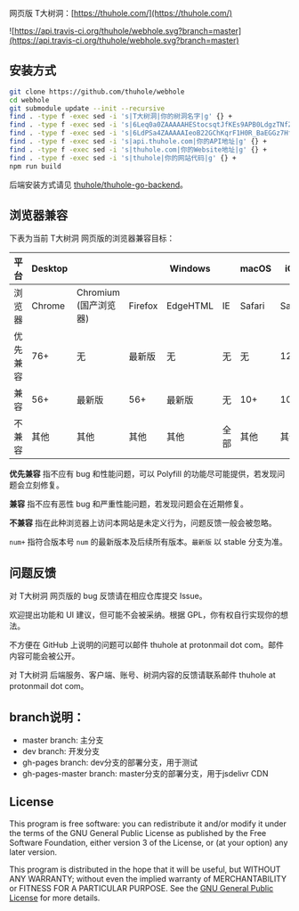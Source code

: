 网页版 T大树洞：[https://thuhole.com/](https://thuhole.com/)

![https://api.travis-ci.org/thuhole/webhole.svg?branch=master](https://api.travis-ci.org/thuhole/webhole.svg?branch=master)

## 安装方式
```bash
git clone https://github.com/thuhole/webhole
cd webhole
git submodule update --init --recursive
find . -type f -exec sed -i 's|T大树洞|你的树洞名字|g' {} +
find . -type f -exec sed -i 's|6Leq0a0ZAAAAAHEStocsqtJfKEs9APB0LdgzTNfZ|你的reCAPTCHA v3前端Key|g' {} +
find . -type f -exec sed -i 's|6LdPSa4ZAAAAAIeoB22GChKqrF1H0R_BaEGGz7Hf|你的reCAPTCHA v2前端Key|g' {} +
find . -type f -exec sed -i 's|api.thuhole.com|你的API地址|g' {} +
find . -type f -exec sed -i 's|thuhole.com|你的Website地址|g' {} +
find . -type f -exec sed -i 's|thuhole|你的网站代码|g' {} +
npm run build
```

后端安装方式请见 [thuhole/thuhole-go-backend](https://github.com/thuhole/thuhole-go-backend )。

## 浏览器兼容

下表为当前 T大树洞 网页版的浏览器兼容目标：

| 平台     | Desktop |                            |         | Windows  |      | macOS  | iOS    |                     | Android |                         |
| -------- | ------- | -------------------------- | ------- | -------- | ---- | ------ | ------ | ------------------- | ------- | ----------------------- |
| 浏览器   | Chrome  | Chromium<br />(国产浏览器) | Firefox | EdgeHTML | IE   | Safari | Safari | 微信<br />(WebView) | Chrome  | Chromium<br />(WebView) |
| 优先兼容 | 76+     | 无                         | 最新版  | 无       | 无   | 无     | 12+    | 无                  | 最新版  | 无                      |
| 兼容     | 56+     | 最新版                     | 56+     | 最新版   | 无   | 10+    | 10+    | 最新版              | 56+     | 最新版                  |
| 不兼容   | 其他    | 其他                       | 其他    | 其他     | 全部 | 其他   | 其他   | 其他                | 其他    | 其他                    |


**优先兼容** 指不应有 bug 和性能问题，可以 Polyfill 的功能尽可能提供，若发现问题会立刻修复。

**兼容** 指不应有恶性 bug 和严重性能问题，若发现问题会在近期修复。

**不兼容** 指在此种浏览器上访问本网站是未定义行为，问题反馈一般会被忽略。

`num+` 指符合版本号 `num` 的最新版本及后续所有版本。`最新版` 以 stable 分支为准。

## 问题反馈

对 T大树洞 网页版的 bug 反馈请在相应仓库提交 Issue。

欢迎提出功能和 UI 建议，但可能不会被采纳。根据 GPL，你有权自行实现你的想法。

不方便在 GitHub 上说明的问题可以邮件 thuhole at protonmail dot com。邮件内容可能会被公开。

对 T大树洞 后端服务、客户端、账号、树洞内容的反馈请联系邮件 thuhole at protonmail dot com。

## branch说明：
- master branch: 主分支
- dev branch: 开发分支
- gh-pages branch: dev分支的部署分支，用于测试
- gh-pages-master branch: master分支的部署分支，用于jsdelivr CDN

## License

This program is free software: you can redistribute it and/or modify it under the terms of the GNU General Public License as published by the Free Software Foundation, either version 3 of the License, or (at your option) any later version.

This program is distributed in the hope that it will be useful, but WITHOUT ANY WARRANTY; without even the implied warranty of MERCHANTABILITY or FITNESS FOR A PARTICULAR PURPOSE. See the [GNU General Public License](https://www.gnu.org/licenses/gpl-3.0.zh-cn.html) for more details.

